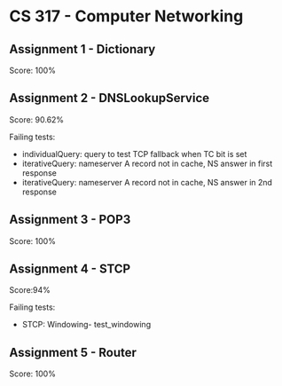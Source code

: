 # CS 317 - Computer Networking

## Assignment 1 - Dictionary

Score: 100%

## Assignment 2 - DNSLookupService

Score: 90.62%

Failing tests:

- individualQuery: query to test TCP fallback when TC bit is set
- iterativeQuery: nameserver A record not in cache, NS answer in first response
- iterativeQuery: nameserver A record not in cache, NS answer in 2nd response

## Assignment 3 - POP3

Score: 100%

## Assignment 4 - STCP

Score:94%

Failing tests:

- STCP: Windowing- test_windowing

## Assignment 5 - Router

Score: 100%

